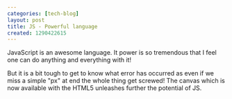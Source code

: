 ```yaml
---
categories: [tech-blog]
layout: post
title: JS - Powerful language
created: 1290422615
---
```

JavaScript is an awesome language. It power is so tremendous that I feel one can do anything and everything with it!

But it is a bit tough to get to know what error has occurred as even if we miss a simple "px" at end the whole thing get screwed! The canvas which is now available with the HTML5 unleashes further the potential of JS.
